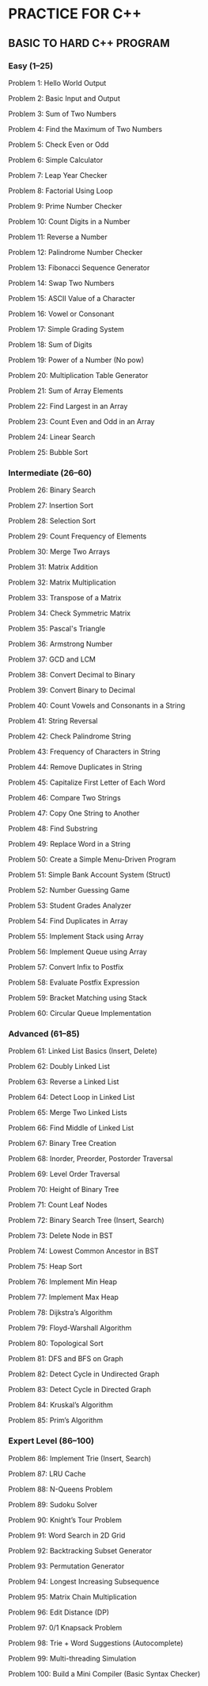 # PRACTICE FOR C++

## BASIC TO HARD C++ PROGRAM

### Easy (1–25)
Problem 1: Hello World Output

Problem 2: Basic Input and Output

Problem 3: Sum of Two Numbers

Problem 4: Find the Maximum of Two Numbers

Problem 5: Check Even or Odd

Problem 6: Simple Calculator

Problem 7: Leap Year Checker

Problem 8: Factorial Using Loop

Problem 9: Prime Number Checker

Problem 10: Count Digits in a Number

Problem 11: Reverse a Number

Problem 12: Palindrome Number Checker

Problem 13: Fibonacci Sequence Generator

Problem 14: Swap Two Numbers

Problem 15: ASCII Value of a Character

Problem 16: Vowel or Consonant

Problem 17: Simple Grading System

Problem 18: Sum of Digits

Problem 19: Power of a Number (No pow)

Problem 20: Multiplication Table Generator

Problem 21: Sum of Array Elements

Problem 22: Find Largest in an Array

Problem 23: Count Even and Odd in an Array

Problem 24: Linear Search

Problem 25: Bubble Sort

### Intermediate (26–60)
Problem 26: Binary Search

Problem 27: Insertion Sort

Problem 28: Selection Sort

Problem 29: Count Frequency of Elements

Problem 30: Merge Two Arrays

Problem 31: Matrix Addition

Problem 32: Matrix Multiplication

Problem 33: Transpose of a Matrix

Problem 34: Check Symmetric Matrix

Problem 35: Pascal's Triangle

Problem 36: Armstrong Number

Problem 37: GCD and LCM

Problem 38: Convert Decimal to Binary

Problem 39: Convert Binary to Decimal

Problem 40: Count Vowels and Consonants in a String

Problem 41: String Reversal

Problem 42: Check Palindrome String

Problem 43: Frequency of Characters in String

Problem 44: Remove Duplicates in String

Problem 45: Capitalize First Letter of Each Word

Problem 46: Compare Two Strings

Problem 47: Copy One String to Another

Problem 48: Find Substring

Problem 49: Replace Word in a String

Problem 50: Create a Simple Menu-Driven Program

Problem 51: Simple Bank Account System (Struct)

Problem 52: Number Guessing Game

Problem 53: Student Grades Analyzer

Problem 54: Find Duplicates in Array

Problem 55: Implement Stack using Array

Problem 56: Implement Queue using Array

Problem 57: Convert Infix to Postfix

Problem 58: Evaluate Postfix Expression

Problem 59: Bracket Matching using Stack

Problem 60: Circular Queue Implementation

### Advanced (61–85)
Problem 61: Linked List Basics (Insert, Delete)

Problem 62: Doubly Linked List

Problem 63: Reverse a Linked List

Problem 64: Detect Loop in Linked List

Problem 65: Merge Two Linked Lists

Problem 66: Find Middle of Linked List

Problem 67: Binary Tree Creation

Problem 68: Inorder, Preorder, Postorder Traversal

Problem 69: Level Order Traversal

Problem 70: Height of Binary Tree

Problem 71: Count Leaf Nodes

Problem 72: Binary Search Tree (Insert, Search)

Problem 73: Delete Node in BST

Problem 74: Lowest Common Ancestor in BST

Problem 75: Heap Sort

Problem 76: Implement Min Heap

Problem 77: Implement Max Heap

Problem 78: Dijkstra’s Algorithm

Problem 79: Floyd-Warshall Algorithm

Problem 80: Topological Sort

Problem 81: DFS and BFS on Graph

Problem 82: Detect Cycle in Undirected Graph

Problem 83: Detect Cycle in Directed Graph

Problem 84: Kruskal’s Algorithm

Problem 85: Prim’s Algorithm

### Expert Level (86–100)
Problem 86: Implement Trie (Insert, Search)

Problem 87: LRU Cache

Problem 88: N-Queens Problem

Problem 89: Sudoku Solver

Problem 90: Knight’s Tour Problem

Problem 91: Word Search in 2D Grid

Problem 92: Backtracking Subset Generator

Problem 93: Permutation Generator

Problem 94: Longest Increasing Subsequence

Problem 95: Matrix Chain Multiplication

Problem 96: Edit Distance (DP)

Problem 97: 0/1 Knapsack Problem

Problem 98: Trie + Word Suggestions (Autocomplete)

Problem 99: Multi-threading Simulation

Problem 100: Build a Mini Compiler (Basic Syntax Checker)
